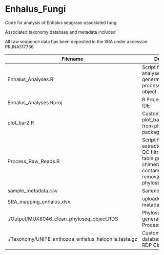 # Enhalus_Fungi
Code for analysis of Enhalus seagrass-associated fungi

Associated taxonomy database and metadata included

All raw sequence data has been deposited in the SRA under accession PRJNA517736

| Filename | Description |
|--------------------------------------------|---------------------------------------------------------------------------------------------------------------------------------------------|
| Enhalus_Analyses.R |  Script for statistical analyses and   figure generation from processed phyloseq object |
| Enhalus_Analyses.Rproj |  R Project for RStudio IDE |
| plot_bar2.R |  Customized version of plot_bar() function from phyloseq package |
| Process_Raw_Reads.R |  Script for cleaning extracted ITS1 reads: QC filtration, ASV table generation, chimera and contaminant seq removal, create phyloseq object |
| sample_metadata.csv | Sample metadata |
| SRA_mapping_enhalus.xlsx | uploaded SRA metadata |
| ./Output/MUX8046_clean_phyloseq_object.RDS | Phyloseq object generated by Process_Raw_Reads.R |
| ./Taxonomy/UNITE_anthozoa_enhalus_halophila.fasta.gz | Custom UNITE fungal database for training RDP Classifier |
